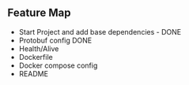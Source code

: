 ## Feature Map
- Start Project and add base dependencies - DONE
- Protobuf config DONE
- Health/Alive 
- Dockerfile
- Docker compose config
- README
